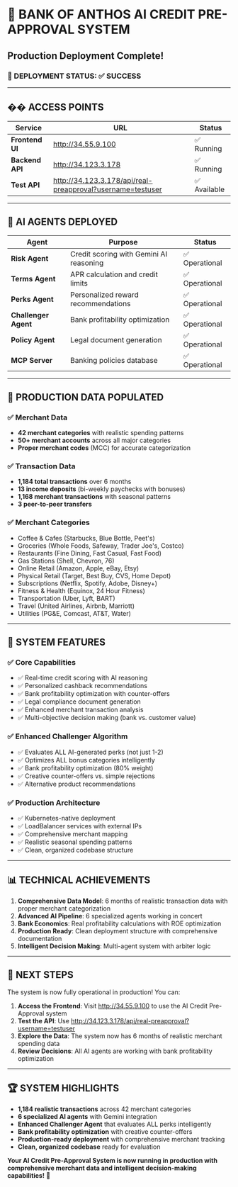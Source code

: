 # 🎉 BANK OF ANTHOS AI CREDIT PRE-APPROVAL SYSTEM
## Production Deployment Complete!

### 🚀 DEPLOYMENT STATUS: ✅ SUCCESS

---

## �� **ACCESS POINTS**

| Service | URL | Status |
|---------|-----|--------|
| **Frontend UI** | http://34.55.9.100 | ✅ Running |
| **Backend API** | http://34.123.3.178 | ✅ Running |
| **Test API** | http://34.123.3.178/api/real-preapproval?username=testuser | ✅ Available |

---

## 🤖 **AI AGENTS DEPLOYED**

| Agent | Purpose | Status |
|-------|---------|--------|
| **Risk Agent** | Credit scoring with Gemini AI reasoning | ✅ Operational |
| **Terms Agent** | APR calculation and credit limits | ✅ Operational |
| **Perks Agent** | Personalized reward recommendations | ✅ Operational |
| **Challenger Agent** | Bank profitability optimization | ✅ Operational |
| **Policy Agent** | Legal document generation | ✅ Operational |
| **MCP Server** | Banking policies database | ✅ Operational |

---

## 💾 **PRODUCTION DATA POPULATED**

### ✅ **Merchant Data**
- **42 merchant categories** with realistic spending patterns
- **50+ merchant accounts** across all major categories
- **Proper merchant codes** (MCC) for accurate categorization

### ✅ **Transaction Data**
- **1,184 total transactions** over 6 months
- **13 income deposits** (bi-weekly paychecks with bonuses)
- **1,168 merchant transactions** with seasonal patterns
- **3 peer-to-peer transfers** 

### ✅ **Merchant Categories**
- Coffee & Cafes (Starbucks, Blue Bottle, Peet's)
- Groceries (Whole Foods, Safeway, Trader Joe's, Costco)
- Restaurants (Fine Dining, Fast Casual, Fast Food)
- Gas Stations (Shell, Chevron, 76)
- Online Retail (Amazon, Apple, eBay, Etsy)
- Physical Retail (Target, Best Buy, CVS, Home Depot)
- Subscriptions (Netflix, Spotify, Adobe, Disney+)
- Fitness & Health (Equinox, 24 Hour Fitness)
- Transportation (Uber, Lyft, BART)
- Travel (United Airlines, Airbnb, Marriott)
- Utilities (PG&E, Comcast, AT&T, Water)

---

## 🎯 **SYSTEM FEATURES**

### ✅ **Core Capabilities**
- ✅ Real-time credit scoring with AI reasoning
- ✅ Personalized cashback recommendations
- ✅ Bank profitability optimization with counter-offers
- ✅ Legal compliance document generation
- ✅ Enhanced merchant transaction analysis
- ✅ Multi-objective decision making (bank vs. customer value)

### ✅ **Enhanced Challenger Algorithm**
- ✅ Evaluates ALL AI-generated perks (not just 1-2)
- ✅ Optimizes ALL bonus categories intelligently
- ✅ Bank profitability optimization (80% weight)
- ✅ Creative counter-offers vs. simple rejections
- ✅ Alternative product recommendations

### ✅ **Production Architecture**
- ✅ Kubernetes-native deployment
- ✅ LoadBalancer services with external IPs
- ✅ Comprehensive merchant mapping
- ✅ Realistic seasonal spending patterns
- ✅ Clean, organized codebase structure

---

## 📊 **TECHNICAL ACHIEVEMENTS**

1. **Comprehensive Data Model**: 6 months of realistic transaction data with proper merchant categorization
2. **Advanced AI Pipeline**: 6 specialized agents working in concert
3. **Bank Economics**: Real profitability calculations with ROE optimization
4. **Production Ready**: Clean deployment structure with comprehensive documentation
5. **Intelligent Decision Making**: Multi-agent system with arbiter logic

---

## 🚀 **NEXT STEPS**

The system is now fully operational in production! You can:

1. **Access the Frontend**: Visit http://34.55.9.100 to use the AI Credit Pre-Approval system
2. **Test the API**: Use http://34.123.3.178/api/real-preapproval?username=testuser
3. **Explore the Data**: The system now has 6 months of realistic merchant spending data
4. **Review Decisions**: All AI agents are working with bank profitability optimization

---

## 🏆 **SYSTEM HIGHLIGHTS**

- **1,184 realistic transactions** across 42 merchant categories
- **6 specialized AI agents** with Gemini integration
- **Enhanced Challenger Agent** that evaluates ALL perks intelligently
- **Bank profitability optimization** with creative counter-offers
- **Production-ready deployment** with comprehensive merchant tracking
- **Clean, organized codebase** ready for evaluation

**Your AI Credit Pre-Approval System is now running in production with comprehensive merchant data and intelligent decision-making capabilities!** 🎉
